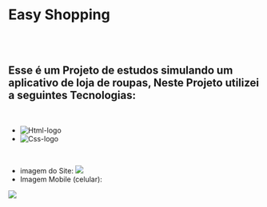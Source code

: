 <h1>Easy Shopping</h1>
<br/>
<br/>
<h2>Esse é um Projeto de estudos simulando um aplicativo de loja de roupas, Neste Projeto utilizei a seguintes Tecnologias:</h2>
<br/>


- <img src="https://img.shields.io/badge/HTML5-E34F26?style=for-the-badge&logo=html5&logoColor=white" alt="Html-logo"/>
- <img src="https://img.shields.io/badge/CSS3-1572B6?style=for-the-badge&logo=css3&logoColor=white" alt="Css-logo"/>

<br/>

- imagem do Site:
  <img src="https://github.com/leonardosantos10/Projeto-Easy-Responsivo/blob/main/assets/Desktop.png?raw=true"/>
- Imagem Mobile (celular):
  <br/>
<img src="https://github.com/leonardosantos10/Projeto-easy-shopping-/blob/main/assets/mobile%20atual.png?raw=true"/>

</p>
